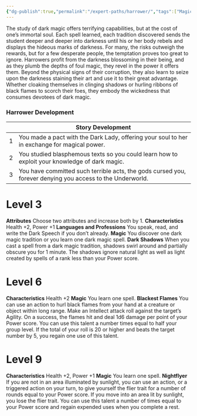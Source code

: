 ```yaml
---
{"dg-publish":true,"permalink":"/expert-paths/harrower/","tags":["Magic","REBALANCED"]}
---
```


The study of dark magic offers terrifying capabilities, but at the cost of one’s immortal soul. Each spell learned, each tradition discovered sends the student deeper and deeper into darkness until his or her body rebels and displays the hideous marks of darkness. For many, the risks outweigh the rewards, but for a few desperate people, the temptation proves too great to ignore.
Harrowers profit from the darkness blossoming in their being, and as they plumb the depths of foul magic, they revel in the power it offers them. Beyond the physical signs of their corruption, they also learn to seize upon the darkness staining their art and use it to their great advantage. Whether cloaking themselves in clinging shadows or hurling ribbons of black flames to scorch their foes, they embody the wickedness that consumes devotees of dark magic.
### Harrower Development

|     | Story Development                                                                                         |
| --- | --------------------------------------------------------------------------------------------------------- |
| 1   | You made a pact with the Dark Lady, offering your soul to her in exchange for magical power.              |
| 2   | You studied blasphemous texts so you could learn how to exploit your knowledge of dark magic.             |
| 3   | You have committed such terrible acts, the gods cursed you, forever denying you access to the Underworld. |
# Level 3
**Attributes** Choose two attributes and increase both by 1.
**Characteristics** Health +2, Power +1
**Languages and Professions** You speak, read, and write the Dark Speech if you don’t already.
**Magic** You discover one dark magic tradition or you learn one dark magic spell.
**Dark Shadows** When you cast a spell from a dark magic tradition, shadows swirl around and partially obscure you for 1 minute. The shadows ignore natural light as well as light created by spells of a rank less than your Power score.
# Level 6
**Characteristics** Health +2
**Magic** You learn one spell.
**Blackest Flames** You can use an action to hurl black flames from your hand at a creature or object within long range.
Make an Intellect attack roll against the target’s Agility.
On a success, the flames hit and deal 1d6 damage per point of your Power score. 
You can use this talent a number times equal to half your group level.
If the total of your roll is 20 or higher and beats the target number by 5, you regain one use of this talent.
# Level 9
**Characteristics** Health +2, Power +1
**Magic** You learn one spell.
**Nightflyer** If you are not in an area illuminated by sunlight, you can use an action, or a triggered action on your turn, to give yourself the flier trait for a number of rounds equal to your Power score. If you move into an area lit by sunlight, you lose the flier trait. You can use this talent a number of times equal to your Power score and regain expended uses when you complete a rest.
